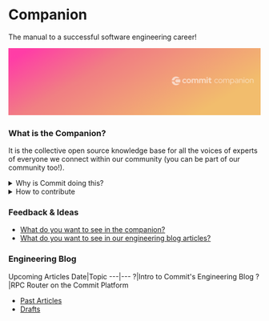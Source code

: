 # Companion

The manual to a successful software engineering career!

![Banner](https://github.com/commitdev/companion/blob/master/companion.png)

### What is the Companion?

It is the collective open source knowledge base for all the voices of experts of everyone we connect within our community (you can be part of our community too!).


<details>
  <summary>Why is Commit doing this?</summary>
  
<!-- @simon we should link to the definition of startup engineer -->
To provide startup engineers a single source of truth for everything they will need on their journey to success (ie. from before internship all the way to founder!)
</details>

<details>
  <summary>How to contribute</summary>
  
  - [Submitting your ideas in discussion](https://github.com/commitdev/companion/discussions)
  - [Drop your thoughts into the community discussions](https://github.com/commitdev/companion/discussions)
</details>
 
<!--[What do you want to see in our HOP blog articles?]() @anita we should discuss with @phong in the future-->
<!--[What do you want to see in our FLOC blog articles?]() @anita we should discuss with @phong in the future-->
<!--[What do you want to see in The Reference Architecture?](https://github.com/commitdev/companion/discussions) @simon will add when i have a discussion set up-->

### Feedback & Ideas

- [What do you want to see in the companion?](https://github.com/commitdev/companion/discussions/1)
- [What do you want to see in our engineering blog articles?](https://github.com/commitdev/companion/discussions/3)

### Engineering Blog

Upcoming Articles
Date|Topic
---|---
?|Intro to Commit's Engineering Blog
?|RPC Router on the Commit Platform

- [Past Articles]()
- [Drafts](https://docs.google.com/document/d/1ed4-RVeMUNDDJZvfK7eArJDHjIgl62HuH83b4jK-_Qc/edit)


<!--
### The Reference Architecture
- [Architecture]()
  - [Frontend]()
  - [Backend]()
  - [Database]()
  - [Logging]()
  - [Monitoring]()
    - [Errors]()
    - [Performance]()
- [Infrastructure]()
  - [CI/CD]()
  - [Backup/Recovery]()
  - [Infrastructure as code]()
  - [Zero]()
- [Markdown]()
  - [GFM - GitHub Flavoured Markdown]()

## The Commit Journey

- [How do I join commit?]()
  - [Nomination]()
  - [Virtual Get To Know you]()
  - [Technical Assessment]()
    - [Welcome aboard]()
    - [What to do if you're not accepted]()
      - [Joining our learning community]()
- [What happens after I join?]()
  - [HOP]()
     - [Blog]()
  - [ECPG]()
     - [Blog]()
  - [Matching process]()
     - [Platform]()
  - [Start the next phase of your journey with a startup partner]()
     - [Contributing back to Commit via Discussions]()
     - [Coming back for learning events]()
     - [Mentoring/helping others in our community]()

## Community
- [How to find mentors/help]()
- [What does Commit to do support engineers in the community?]()

## Contribute
- [How can I help contribute?]()
  - [Companion]()
  - [Platform]()
  - [Zero]()

## Resources

- [Blog/Articles]()
  - [Engineering]()
  - [FLOC - First line of code]()
  - [HOP]()
- [Events]()
  - [Upcoming]()
  - [Past]()
-->
